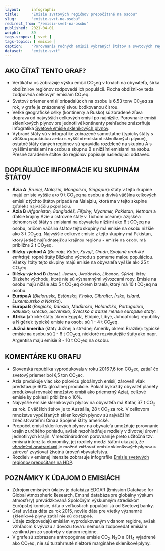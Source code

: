 ```yaml
---
layout:     infographic
title:      "Emisie svetových regiónov prepočítané na osobu"
slug:       "emisie-svet-na-osobu"
redirect_from: "/emisie-svet-na-osobu"
published:  2021-04-01
weight:     89
tags-scopes: [ svet ]
tags-topics: [ emisie ]
caption:    "Porovnanie ročných emisií vybraných štátov a svetových regiónov, vyjadrené na obyvateľa aj za celú populáciu."
dataset:    "emisie-svet"
---
```


## AKO ČÍTAŤ TENTO GRAF?

* Vertikálna os zobrazuje výšku emisií <glossary id="co2eq">CO<sub>2</sub>eq</glossary> v tonách na obyvateľa, šírka obdĺžnikov regiónov zodpovedá ich populácii. Plocha obdĺžnikov teda zodpovedá celkovým emisiám CO<sub>2</sub>eq.
* Svetový priemer emisií pripadajúcich na osobu je 6,53 tony CO<sub>2</sub>eq za rok, v grafe je znázornený sivou bodkovanou čiarou.
* Veľké geografické celky (kontinenty a Rusko) sú zoradené zľava doprava od najvyšších celkových emisií po najnižšie. Porovnanie emisií skleníkových plynov pre jednotlivé kontinenty prehľadne znázorňuje infografika [Svetové emisie skleníkových plynov](/infografiky/emise-svet).
* Vybrané štáty sú v infografike zobrazené samostatne (typicky štáty s väčšou populáciou alebo s vyššími emisiami skleníkových plynov), ostatné štáty daných regiónov sú spravidla rozdelené na skupinu A s vyššími emisiami na osobu a skupinu B s nižšími emisiami na osobu. Presné zaradenie štátov do regiónov popisuje nasledujúci odstavec.

## DOPLŇUJÚCE INFORMÁCIE KU SKUPINÁM ŠTÁTOV

* __Ázia A__ (*Brunej, Malajzia, Mongolsko, Singapur*): štáty v tejto skupine majú emisie vyššie ako 9 t CO<sub>2</sub>eq na osobu a drvivá väčšina celkových emisií z týchto štátov pripadá na Malajziu, ktorá ma v tejto skupine zďaleka najväčšiu populáciu.
* __Ázia B__ (*Afganistan, Bangladéš, Filipíny, Myanmar, Pakistan, Vietnam* a ďalšie krajiny Ázie a ostrovné štáty v Tichom oceáne): ázijské a tichomorské štáty s emisiami na obyvateľa nižšími ako 6 t CO<sub>2</sub>eq na osobu, pričom väčšina štátov tejto skupiny má emisie na osobu nižšie ako 3 t CO<sub>2</sub>eq. Najvyššie celkové emisie z tejto skupiny má Pakistan, ktorý je tiež najľudnatejšou krajinou regiónu - emisie na osobu má približne 2 t CO<sub>2</sub>eq.
* __Blízky východ A__ (*Bahrajn, Katar, Kuvajt, Omán, Spojené arabské emiráty*): ropné štáty Blízkeho východu s pomerne malou populáciou. Všetky štáty tejto skupiny majú emisie na obyvateľa vyššie ako 25 t CO<sub>2</sub>eq.
* __Blízky východ B__ (*Izrael, Jemen, Jordánsko, Libanon, Sýria*): štáty Blízkeho východu, ktoré nie sú významnými vývozcami ropy. Emisie na osobu majú nižšie ako 5 t CO<sub>2</sub>eq okrem Izraela, ktorý má 10 t CO<sub>2</sub>eq na osobu.
* __Európa A__ (*Bielorusko, Estónsko, Fínsko, Gibraltár, Írsko, Island, Luxembursko a Nórsko*).
* __Európa B__ (*Belgicko, Dánsko, Maďarsko, Holandsko, Portugalsko, Rakúsko, Grécko, Slovensko, Švédsko a ďalšie menšie európske štáty*.
* __Afrika__ (africké štáty okrem Egypta, Etiópie, Líbye, Juhoafrickej republiky a Nigérie): typické emisie na osobu sú 1 - 4 t CO<sub>2</sub>eq.
* __Južná Amerika__ (štáty Južnej a strednej Ameriky okrem Brazílie): typické emisie na osobu sú 2 - 6 t CO<sub>2</sub>eq, niektoré rozvinutejšie štáty ako napr. Argentína majú emisie 8 - 10 t CO<sub>2</sub>eq na osobu.

## KOMENTÁRE KU GRAFU

* Slovenská republika vyprodukovala v roku 2016 7,6 ton CO<sub>2</sub>eq, zatiaľ čo svetový priemer bol 6,5 ton CO<sub>2</sub>eq.
* Ázia produkuje viac ako polovicu globálnych emisií, zároveň však predstavuje 60% globálnej produkcie. Pokiaľ by každý obyvateľ planéty produkoval rovnaké množstvo emisií ako priemerný Aziat, celkové emisie by poklesli približne o 10%.
* Najvyššie emisie skleníkových plynov na obyvateľa má Katar, 67 t CO<sub>2</sub> za rok. Z väčších štátov je to Austrália, 28 t CO<sub>2</sub> za rok. V celkovom množstve vypúšťaných skleníkových plynov sú najväčšími znečisťovateľmi Čína a Spojené štáty americké.
* Prepočet emisií skleníkových plynov na obyvateľa umožňuje porovnanie krajín z určitého pohľadu, avšak nezohľadňuje rozdiely v životnej úrovni jednotlivých krajín. V medzinárodnom porovnaní je preto užitočná tzv. <glossary id="emisniintenzitaekonomiky">emisná intenzita ekonomiky</glossary>, jej rozdiely medzi štátmi ukazujú, že [vhodnými opatreniami](/infografiky/mitigacni-opatreni-mmf) je možné znižovať emisie skleníkových plynov a zároveň zvyšovať životnú úroveň obyvateľstva.
* Rozdiely v emisnej intenzite zobrazuje infografika [Emisie svetových regiónov prepočítané na HDP](/infografiky/emise-svet-na-hdp).

## POZNÁMKY K ÚDAJOM O EMISIÁCH

* Zdrojom emisných údajov je databáza EDGAR (Emission Database for Global Atmospheric Research, Emisná databáza pre globálny výskum atmosféry) prevádzkovaná Spoločným výskumným strediskom Európskej komisie, dáta o veľkostiach populácií sú od Svetovej banky.
* Graf uvádza dáta za rok 2015, novšie dáta pre všetky významné skleníkové plyny zatiaľ nie sú dostupné.
* Údaje zodpovedajú emisiám vyprodukovaným v danom regióne, avšak vzhľadom k vývozu a dovozu tovaru nemusia zodpovedať emisiám vzniknutým zo spotreby v danom regióne.
* V grafe sú zobrazené <glossary id="antropogennisklenikoveplyny">antropogénne emisie</glossary> CO<sub>2</sub>, N<sub>2</sub>O a CH<sub>4</sub> vyjadrené ako <glossary id="co2eq">CO<sub>2</sub>eq</glossary>, nie sú tu zahrnuté niektoré marginálne skleníkové plyny.